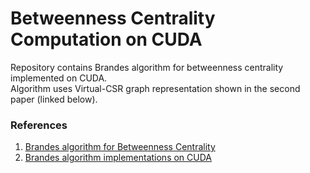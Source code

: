 # Betweenness Centrality Computation on CUDA
Repository contains Brandes algorithm for betweenness centrality 
implemented on CUDA.  
Algorithm uses Virtual-CSR graph representation shown in the second paper 
(linked below).

### References
1. [Brandes algorithm for Betweenness Centrality](https://kops.uni-konstanz.de/bitstream/handle/123456789/5739/algorithm.pdf)
2. [Brandes algorithm implementations on CUDA](https://citeseerx.ist.psu.edu/viewdoc/download?doi=10.1.1.301.6142&rep=rep1&type=pdf)
